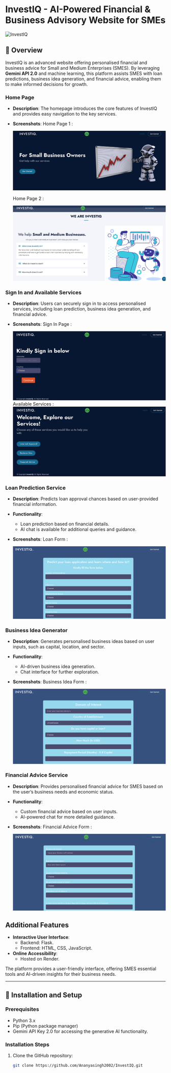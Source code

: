 # InvestIQ - AI-Powered Financial & Business Advisory Website for SMEs

![InvestIQ](https://capsule-render.vercel.app/api?type=wave&color=gradient&height=300&section=header&text=InvestIQ&fontSize=50)

## 📍 Overview
InvestIQ is an advanced website offering personalised financial and business advice for Small and Medium Enterprises (SMES). By leveraging **Gemini API 2.0** and machine learning, this platform assists SMES with loan predictions, business idea generation, and financial advice, enabling them to make informed decisions for growth.

### Home Page
- **Description**: The homepage introduces the core features of InvestIQ and provides easy navigation to the key services.
- **Screenshots**:
   Home Page 1 :

  
  ![Home Page 1](static/assets/img/1.png)

  Home Page 2 :

   ![Home Page 2](static/assets/img/2.png) 

### Sign In and Available Services
- **Description**: Users can securely sign in to access personalised services, including loan prediction, business idea generation, and financial advice.
- **Screenshots**:
   Sign In Page :

 
  ![Sign In](static/assets/img/3.png)
   Available Services :
   ![Services](static/assets/img/4.png) 

### Loan Prediction Service
- **Description**: Predicts loan approval chances based on user-provided financial information.
- **Functionality**:
  - Loan prediction based on financial details.
  - AI chat is available for additional queries and guidance.
- **Screenshots**: Loan Form : 
  
   ![Loan Form](static/assets/img/5.png) 

### Business Idea Generator
- **Description**: Generates personalised business ideas based on user inputs, such as capital, location, and sector.
- **Functionality**:
  - AI-driven business idea generation.
  - Chat interface for further exploration.
- **Screenshots**: Business Idea Form :

  
   ![Business Form](static/assets/img/6.png)

### Financial Advice Service
- **Description**: Provides personalised financial advice for SMES based on the user’s business needs and economic status.
- **Functionality**:
  - Custom financial advice based on user inputs.
  - AI-powered chat for more detailed guidance.
- **Screenshots**: Financial Advice Form :

   ![Advice Form](static/assets/img/7.png) 

## Additional Features
- **Interactive User Interface**:
  - Backend: Flask.
  - Frontend: HTML, CSS, JavaScript.
- **Online Accessibility**:
  - Hosted on Render.

The platform provides a user-friendly interface, offering SMES essential tools and AI-driven insights for their business needs.

---

## 📍 Installation and Setup

### Prerequisites
- Python 3.x
- Pip (Python package manager)
- Gemini API Key 2.0 for accessing the generative AI functionality.

### Installation Steps
1. Clone the GitHub repository:
   ```bash
   git clone https://github.com/Ananyasingh2002/InvestIQ.git
